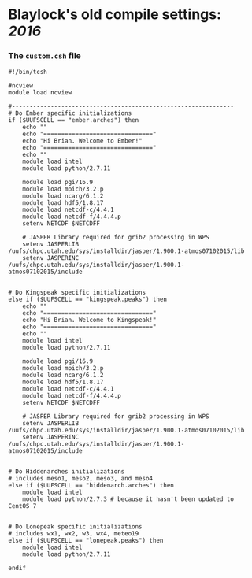 # Blaylock's old compile settings: _2016_
### The `custom.csh` file

    #!/bin/tcsh

    #ncview
    module load ncview

    #---------------------------------------------------------------
    # Do Ember specific initializations
    if ($UUFSCELL == "ember.arches") then
        echo ""
        echo "==============================="
        echo "Hi Brian. Welcome to Ember!"
        echo "==============================="
        echo ""
        module load intel
        module load python/2.7.11

        module load pgi/16.9
        module load mpich/3.2.p
        module load ncarg/6.1.2
        module load hdf5/1.8.17
        module load netcdf-c/4.4.1
        module load netcdf-f/4.4.4.p
        setenv NETCDF $NETCDFF

        # JASPER Library required for grib2 processing in WPS
        setenv JASPERLIB /uufs/chpc.utah.edu/sys/installdir/jasper/1.900.1-atmos07102015/lib
        setenv JASPERINC  /uufs/chpc.utah.edu/sys/installdir/jasper/1.900.1-atmos07102015/include


    # Do Kingspeak specific initializations
    else if ($UUFSCELL == "kingspeak.peaks") then
        echo ""
        echo "==============================="
        echo "Hi Brian. Welcome to Kingspeak!"
        echo "==============================="
        echo ""
        module load intel
        module load python/2.7.11

        module load pgi/16.9
        module load mpich/3.2.p
        module load ncarg/6.1.2
        module load hdf5/1.8.17
        module load netcdf-c/4.4.1
        module load netcdf-f/4.4.4.p
        setenv NETCDF $NETCDFF
        
        # JASPER Library required for grib2 processing in WPS
        setenv JASPERLIB /uufs/chpc.utah.edu/sys/installdir/jasper/1.900.1-atmos07102015/lib
        setenv JASPERINC  /uufs/chpc.utah.edu/sys/installdir/jasper/1.900.1-atmos07102015/include


    # Do Hiddenarches initializations
    # includes meso1, meso2, meso3, and meso4
    else if ($UUFSCELL == "hiddenarch.arches") then
        module load intel
        module load python/2.7.3 # because it hasn't been updated to CentOS 7


    # Do Lonepeak specific initializations
    # includes wx1, wx2, w3, wx4, meteo19
    else if ($UUFSCELL == "lonepeak.peaks") then
        module load intel
        module load python/2.7.11

    endif
